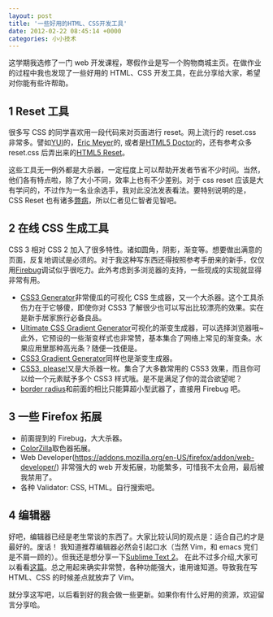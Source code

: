 ```yaml
---
layout: post
title: '一些好用的HTML、CSS开发工具'
date: 2012-02-22 08:45:14 +0000
categories: 小小技术
---
```


这学期我选修了一门 web 开发课程，寒假作业是写一个购物商城主页。在做作业的过程中我也发现了一些好用的 HTML、CSS 开发工具，在此分享给大家，希望对你能有些许帮助。

## 1 Reset 工具

很多写 CSS 的同学喜欢用一段代码来对页面进行 reset。网上流行的 reset.css 非常多。譬如[YUI](http://yuilibrary.com/yui/docs/cssreset/)的，[Eric Meyer](http://meyerweb.com/eric/tools/css/reset/)的, 或者是[HTML5 Doctor](http://html5doctor.com/html-5-reset-stylesheet/)的，还有参考众多 reset.css 后弄出来的[HTML5 Reset](http://html5reset.org/)。

这些工具无一例外都是大杀器，一定程度上可以帮助开发者节省不少时间。当然，他们各有特点啦，除了大小不同，效率上也有不少差别。对于 css reset 应该是大有学问的，不过作为一名业余选手，我对此没法发表看法。要特别说明的是，CSS Reset 也有诸多[弊病](http://snook.ca/archives/html_and_css/no_css_reset)，所以仁者见仁智者见智吧。

## 2 在线 CSS 生成工具

CSS 3 相对 CSS 2 加入了很多特性。诸如圆角，阴影，渐变等。想要做出满意的页面，反复地调试是必须的。对于我这种写东西还得按照参考手册来的新手，仅仅用[Firebug](http://getfirebug.com)调试似乎很吃力。此外考虑到多浏览器的支持，一些现成的实现就显得非常有用。

- [CSS3 Generator](http://css3generator.com/)非常傻瓜的可视化 CSS 生成器，又一个大杀器。这个工具杀伤力在于它够傻，即使你对 CSS3 了解很少也可以写出比较漂亮的效果。实在是新手居家旅行必备良品。
- [Ultimate CSS Gradient Generator](http://www.colorzilla.com/gradient-editor/)可视化的渐变生成器，可以选择浏览器哦~此外，它预设的一些渐变样式也非常赞，基本集合了网络上常见的渐变条。水果应用里那种高光条？随便一找便是。
- [CSS3 Gradient Generator](http://gradients.glrzad.com/)同样也是渐变生成器。
- [CSS3, please!](http://css3please.com/)又是大杀器一枚。集合了大多数常用的 CSS3 效果，而且你可以给一个元素赋予多个 CSS3 样式哦。是不是满足了你的混合欲望呢？
- [border radius](http://border-radius.com/)和前面的相比只能算超小型武器了，直接用 Firebug 吧。

## 3 一些 Firefox 拓展

- 前面提到的 Firebug，大大杀器。
- [ColorZilla](http://www.colorzilla.com)取色器拓展。
- Web Developer(https://addons.mozilla.org/en-US/firefox/addon/web-developer/) 非常强大的 web 开发拓展，功能繁多，可惜我不太会用，最后被我禁用了。
- 各种 Validator: CSS, HTML。自行搜索吧。

## 4 编辑器

好吧，编辑器已经是老生常谈的东西了。大家比较认同的观点是：适合自己的才是最好的。废话！
我知道推荐编辑器必然会引起口水（当然 Vim，和 emacs 党们是不屑一顾的）。但我还是想分享一下[Sublime Text 2](http://www.sublimetext.com/2)。
在此不过多介绍,大家可以看看[这篇](http://lucifr.com/139225/sublime-text-2-tricks-and-tips/)。总之用起来确实非常赞，各种功能强大，谁用谁知道。导致我在写 HTML、CSS 的时候差点就放弃了 Vim。

就分享这写吧，以后看到好的我会做一些更新。如果你有什么好用的资源，欢迎留言分享哈。

